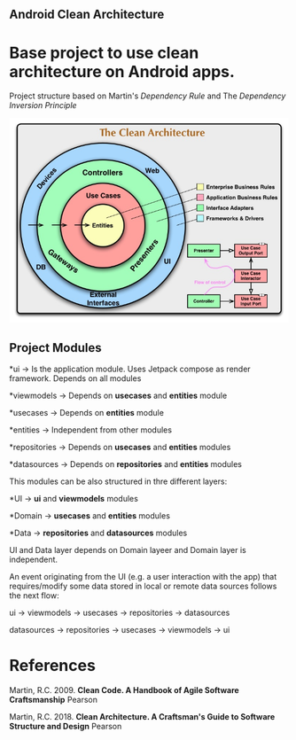 ## Android Clean Architecture

# Base project to use clean architecture on Android apps.

Project structure based on Martin's *Dependency Rule* and The *Dependency Inversion Principle*

![Clean Architecture Structure](/art/CleanArchitecture.jpg)

## Project Modules

*ui -> Is the application module. Uses Jetpack compose as render framework. Depends on all modules

*viewmodels -> Depends on **usecases** and **entities** module

*usecases -> Depends on **entities** module

*entities -> Independent from other modules

*repositories -> Depends on **usecases** and **entities** modules

*datasources -> Depends on **repositories** and **entities** modules

This modules can be also structured in thre different layers:

*UI -> **ui** and **viewmodels** modules

*Domain -> **usecases** and **entities** modules

*Data -> **repositories** and **datasources** modules

UI and Data layer depends on Domain layeer and Domain layer is independent.

An event originating from the UI (e.g. a user interaction with the app) that requires/modify some data
stored in local or remote data sources follows the next flow:

ui -> viewmodels -> usecases -> repositories -> datasources

datasources -> repositories -> usecases -> viewmodels -> ui

# References

Martin, R.C. 2009. **Clean Code. A Handbook of Agile Software Craftsmanship** Pearson

Martin, R.C. 2018. **Clean Architecture. A Craftsman's Guide to Software Structure and Design** Pearson
